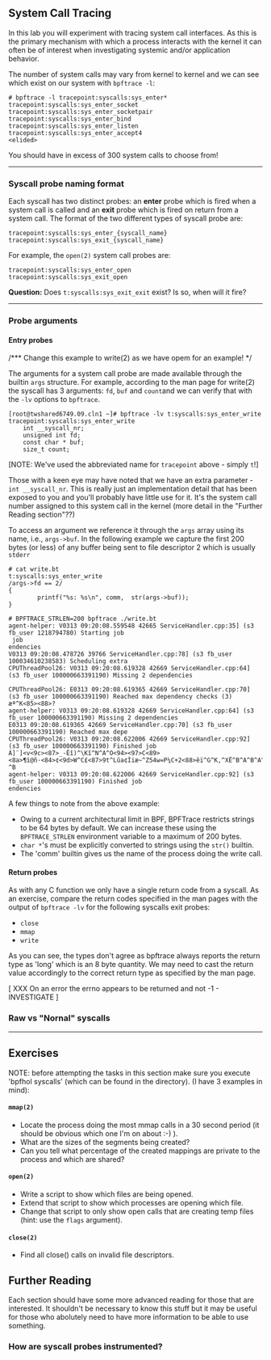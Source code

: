 ## System Call Tracing

In this lab you will experiment with tracing system call interfaces. As this is the primary mechanism with which a process interacts with the kernel it can often be of interest when investigating systemic and/or application behavior.

The number of system calls may vary from kernel to kernel and we can see which exist on our system with `bpftrace -l`:

```
# bpftrace -l tracepoint:syscalls:sys_enter*
tracepoint:syscalls:sys_enter_socket
tracepoint:syscalls:sys_enter_socketpair
tracepoint:syscalls:sys_enter_bind
tracepoint:syscalls:sys_enter_listen
tracepoint:syscalls:sys_enter_accept4
<elided>
```

You should have in excess of 300 system calls to choose from!

---

### Syscall probe naming format

Each syscall has two distinct probes: an **enter** probe which is fired when a system call is called and an **exit** probe which is fired on return from a system call. The format of the two different types of syscall probe are:

```
tracepoint:syscalls:sys_enter_{syscall_name}
tracepoint:syscalls:sys_exit_{syscall_name}
```

For example, the `open(2)` system call probes are:

```
tracepoint:syscalls:sys_enter_open
tracepoint:syscalls:sys_exit_open
```

**Question:** Does `t:syscalls:sys_exit_exit` exist? Is so, when will it fire?

---

### Probe arguments

#### Entry probes

/*** Change this example to write(2) as we have opem for an example! */

The arguments for a system call probe are made available through the builtin `args` structure. For example, according to the man page for write(2) the syscall has 3 arguments: `fd`, `buf` and `count`and we can verify that with the `-lv` options to `bpftrace`.

```
[root@twshared6749.09.cln1 ~]# bpftrace -lv t:syscalls:sys_enter_write
tracepoint:syscalls:sys_enter_write
    int __syscall_nr;
    unsigned int fd;
    const char * buf;
    size_t count;
```

[NOTE: We've used the abbreviated name for `tracepoint` above - simply `t`!]

Those with a keen eye may have noted that we have an extra parameter - `int __syscall_nr`. This is really just an implementation detail that has been exposed to you and you'll probably have little use for it. It's the system call number assigned to this system call in the kernel (more detail in the "Further Reading section"??)

To access an argument we reference it through the `args` array using its name, i.e., `args->buf`. In the following example we capture the first 200 bytes (or less) of any buffer being sent to file descriptor 2 which is usually `stderr`

```
# cat write.bt
t:syscalls:sys_enter_write
/args->fd == 2/
{
        printf("%s: %s\n", comm,  str(args->buf));
}

# BPFTRACE_STRLEN=200 bpftrace ./write.bt
agent-helper: V0313 09:20:08.559548 42665 ServiceHandler.cpp:35] (s3 fb_user 1218794780) Starting job
 job
endencies
V0313 09:20:08.478726 39766 ServiceHandler.cpp:78] (s3 fb_user 100034610238583) Scheduling extra
CPUThreadPool26: V0313 09:20:08.619328 42669 ServiceHandler.cpp:64] (s3 fb_user 100000663391190) Missing 2 dependencies

CPUThreadPool26: E0313 09:20:08.619365 42669 ServiceHandler.cpp:70] (s3 fb_user 100000663391190) Reached max dependency checks (3)
æª^K<85><88>?
agent-helper: V0313 09:20:08.619328 42669 ServiceHandler.cpp:64] (s3 fb_user 100000663391190) Missing 2 dependencies
E0313 09:20:08.619365 42669 ServiceHandler.cpp:70] (s3 fb_user 100000663391190) Reached max depe
CPUThreadPool26: V0313 09:20:08.622006 42669 ServiceHandler.cpp:92] (s3 fb_user 100000663391190) Finished job
À]¨]<v<9c><87>_-Êî)^\Kî^N^A^O<94><97>C<89><8a>¶ì@ñ·<84>¢<9d>W^C£<87>9t^Lûa¢Ìiæ~^Z54w=P¼C+2<88>êï^G^K,^XË^B^A^B^A^A^B^F
^B
agent-helper: V0313 09:20:08.622006 42669 ServiceHandler.cpp:92] (s3 fb_user 100000663391190) Finished job
endencies
```

A few things to note from the above example:

- Owing to a current architectural limit in BPF, BPFTrace restricts strings to be 64 bytes by default. We can increase these using the `BPFTRACE_STRLEN` environment variable to a maximum of 200 bytes.
- `char *`'s must be explicitly converted to strings using the `str()` builtin.
- The 'comm' builtin gives us the name of the process doing the write call.

#### Return probes

As with any C function we only have a single return code from a syscall. As an exercise, compare the return codes specified in the man pages with the output of `bpftrace -lv` for the following syscalls exit probes:

- `close`
- `mmap`
- `write`

As you can see, the types don't agree as bpftrace always reports the return type as 'long' which is an 8 byte quantity. We may need to cast the return value accordingly to the correct return type as specified by the man page.

[ XXX On an error the errno appears to be returned and not -1 - INVESTIGATE ]

### Raw vs "Nornal" syscalls
---

## Exercises

NOTE: before attempting the tasks in this section make sure you execute 'bpfhol syscalls' (which can be found in the <whatever> directory). (I have 3 examples in mind):

#### `mmap(2)`

- Locate the process doing the most mmap calls in a 30 second period (it should be obvious which one I'm on about :-) ).
- What are the sizes of the segments being created?
- Can you tell what percentage of the created mappings are private to the process and which are shared?

#### `open(2)`

- Write a script to show which files are being opened.
- Extend that script to show which processes are opening which file.
- Change that script to only show open calls that are creating temp files (hint: use the `flags` argument).

#### `close(2)`

- Find all close() calls on invalid file descriptors.


## Further Reading

Each section should have some more advanced reading for those that are interested. It shouldn't be necessary to know this stuff but it may be useful for those who abolutely need to have more information to be able to use something.

### How are syscall probes instrumented?

